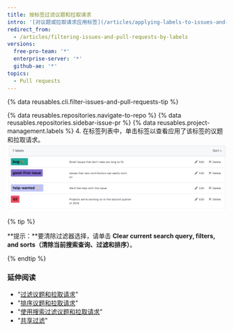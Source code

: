 ```yaml
---
title: 按标签过滤议题和拉取请求
intro: '[对议题或拉取请求应用标签](/articles/applying-labels-to-issues-and-pull-requests) 后，您可以根据标签查找项目。'
redirect_from:
  - /articles/filtering-issues-and-pull-requests-by-labels
versions:
  free-pro-team: '*'
  enterprise-server: '*'
  github-ae: '*'
topics:
  - Pull requests
---
```


{% data reusables.cli.filter-issues-and-pull-requests-tip %}

{% data reusables.repositories.navigate-to-repo %}
{% data reusables.repositories.sidebar-issue-pr %}
{% data reusables.project-management.labels %}
4. 在标签列表中，单击标签以查看应用了该标签的议题和拉取请求。 ![仓库标签列表](/assets/images/help/issues/labels-page.png)

{% tip %}

**提示：**要清除过滤器选择，请单击 **Clear current search query, filters, and sorts（清除当前搜索查询、过滤和排序）**。

{% endtip %}

### 延伸阅读

- "[过滤议题和拉取请求](/articles/filtering-issues-and-pull-requests-by-labels)"
- "[排序议题和拉取请求](/articles/sorting-issues-and-pull-requests)"
- "[使用搜索过滤议题和拉取请求](/articles/using-search-to-filter-issues-and-pull-requests)"
- "[共享过滤](/articles/sharing-filters)"
